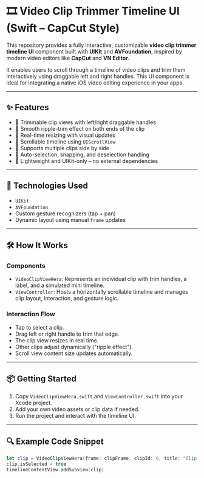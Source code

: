# 🎞️ Video Clip Trimmer Timeline UI (Swift – CapCut Style)

This repository provides a fully interactive, customizable **video clip trimmer timeline UI** component built with **UIKit** and **AVFoundation**, inspired by modern video editors like **CapCut** and **VN Editor**.

It enables users to scroll through a timeline of video clips and trim them interactively using draggable left and right handles. This UI component is ideal for integrating a native iOS video editing experience in your apps.

---

## ✨ Features

- 🔹 Trimmable clip views with left/right draggable handles
- 🔹 Smooth ripple-trim effect on both ends of the clip
- 🔹 Real-time resizing with visual updates
- 🔹 Scrollable timeline using `UIScrollView`
- 🔹 Supports multiple clips side by side
- 🔹 Auto-selection, snapping, and deselection handling
- 🔹 Lightweight and UIKit-only – no external dependencies

---

## 🧰 Technologies Used

- `UIKit`
- `AVFoundation`
- Custom gesture recognizers (tap + pan)
- Dynamic layout using manual `frame` updates

---

## 🛠️ How It Works

### Components

- `VideoClipViewHera`: Represents an individual clip with trim handles, a label, and a simulated mini timeline.
- `ViewController`: Hosts a horizontally scrollable timeline and manages clip layout, interaction, and gesture logic.

### Interaction Flow

- Tap to select a clip.
- Drag left or right handle to trim that edge.
- The clip view resizes in real time.
- Other clips adjust dynamically ("ripple effect").
- Scroll view content size updates automatically.

---

## 📦 Getting Started

1. Copy `VideoClipViewHera.swift` and `ViewController.swift` into your Xcode project.
2. Add your own video assets or clip data if needed.
3. Run the project and interact with the timeline UI.

---

## 🔍 Example Code Snippet

```swift
let clip = VideoClipViewHera(frame: clipFrame, clipId: 0, title: "Clip 1")
clip.isSelected = true
timelineContentView.addSubview(clip)
